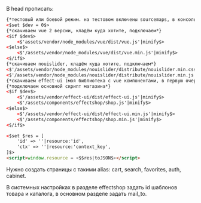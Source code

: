 В head прописать:
```html
{*тестовый или боевой режим. на тестовом включены sourcemaps, в консоль пишутся логи*}
<$set $dev = 0$>
{*скачиваем vue 2 версии, кладём куда хотите, подключаем*}
<$if $dev$>
    <$'assets/vendor/node_modules/vue/dist/vue.js'|minify$>
<$else$>
    <$'/assets/vendor/node_modules/vue/dist/vue.min.js'|minify$>
<$/if$>
{*скачиваем nouislider, кладём куда хотите, подключаем*}
<$'/assets/vendor/node_modules/nouislider/distribute/nouislider.min.css'|minify$>
<$'/assets/vendor/node_modules/nouislider/distribute/nouislider.min.js'|minify$>
{*скачиваем effect-ui (моя библиотека с vue компонентами, в первую очередь нужна для пагинации), кладём куда хотите, подключаем*}
{*подключаем основной скрипт магазина*}
<$if $dev$>
    <$'/assets/vendor/effect-ui/dist/effect-ui.js'|minify$>
    <$'/assets/components/effectshop/shop.js'|minify$>
<$else$>
    <$'/assets/vendor/effect-ui/dist/effect-ui.min.js'|minify$>
    <$'/assets/components/effectshop/shop.min.js'|minify$>
<$/if$>

<$set $res = [
    'id' => ''|resource:'id',
    'ctx' => ''|resource:'context_key',
]$>
<script>window.resource = <$$res|toJSON$></script>
```

Нужно создать страницы с такими alias: cart, search, favorites, auth, cabinet.

В системных настройках в разделе effectshop задать id шаблонов товара и каталога, в основном разделе задать mail_to.
